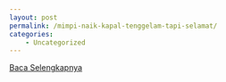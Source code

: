 ```yaml
---
layout: post
permalink: /mimpi-naik-kapal-tenggelam-tapi-selamat/
categories:
    - Uncategorized
---
```


[Baca Selengkapnya](/09)